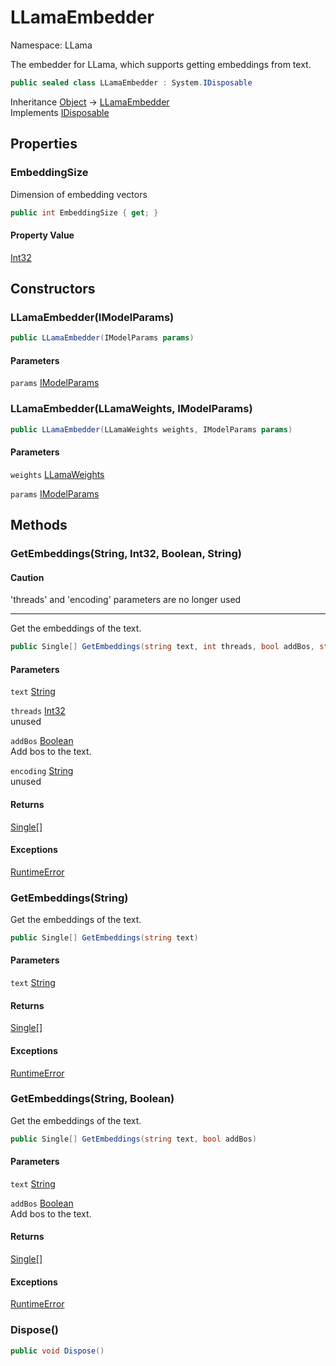 # LLamaEmbedder

Namespace: LLama

The embedder for LLama, which supports getting embeddings from text.

```csharp
public sealed class LLamaEmbedder : System.IDisposable
```

Inheritance [Object](https://docs.microsoft.com/en-us/dotnet/api/system.object) → [LLamaEmbedder](./llama.llamaembedder.md)<br>
Implements [IDisposable](https://docs.microsoft.com/en-us/dotnet/api/system.idisposable)

## Properties

### **EmbeddingSize**

Dimension of embedding vectors

```csharp
public int EmbeddingSize { get; }
```

#### Property Value

[Int32](https://docs.microsoft.com/en-us/dotnet/api/system.int32)<br>

## Constructors

### **LLamaEmbedder(IModelParams)**



```csharp
public LLamaEmbedder(IModelParams params)
```

#### Parameters

`params` [IModelParams](./llama.abstractions.imodelparams.md)<br>

### **LLamaEmbedder(LLamaWeights, IModelParams)**

```csharp
public LLamaEmbedder(LLamaWeights weights, IModelParams params)
```

#### Parameters

`weights` [LLamaWeights](./llama.llamaweights.md)<br>

`params` [IModelParams](./llama.abstractions.imodelparams.md)<br>

## Methods

### **GetEmbeddings(String, Int32, Boolean, String)**

#### Caution

'threads' and 'encoding' parameters are no longer used

---

Get the embeddings of the text.

```csharp
public Single[] GetEmbeddings(string text, int threads, bool addBos, string encoding)
```

#### Parameters

`text` [String](https://docs.microsoft.com/en-us/dotnet/api/system.string)<br>

`threads` [Int32](https://docs.microsoft.com/en-us/dotnet/api/system.int32)<br>
unused

`addBos` [Boolean](https://docs.microsoft.com/en-us/dotnet/api/system.boolean)<br>
Add bos to the text.

`encoding` [String](https://docs.microsoft.com/en-us/dotnet/api/system.string)<br>
unused

#### Returns

[Single[]](https://docs.microsoft.com/en-us/dotnet/api/system.single)<br>

#### Exceptions

[RuntimeError](./llama.exceptions.runtimeerror.md)<br>

### **GetEmbeddings(String)**

Get the embeddings of the text.

```csharp
public Single[] GetEmbeddings(string text)
```

#### Parameters

`text` [String](https://docs.microsoft.com/en-us/dotnet/api/system.string)<br>

#### Returns

[Single[]](https://docs.microsoft.com/en-us/dotnet/api/system.single)<br>

#### Exceptions

[RuntimeError](./llama.exceptions.runtimeerror.md)<br>

### **GetEmbeddings(String, Boolean)**

Get the embeddings of the text.

```csharp
public Single[] GetEmbeddings(string text, bool addBos)
```

#### Parameters

`text` [String](https://docs.microsoft.com/en-us/dotnet/api/system.string)<br>

`addBos` [Boolean](https://docs.microsoft.com/en-us/dotnet/api/system.boolean)<br>
Add bos to the text.

#### Returns

[Single[]](https://docs.microsoft.com/en-us/dotnet/api/system.single)<br>

#### Exceptions

[RuntimeError](./llama.exceptions.runtimeerror.md)<br>

### **Dispose()**



```csharp
public void Dispose()
```
